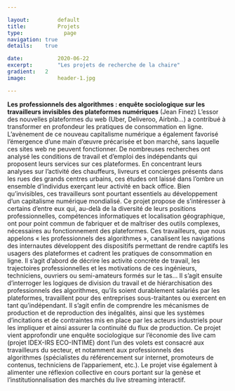 ```yaml
---

layout:			default
title:  		Projets
type:			  page
navigation: true
details:    true

date:   		2020-06-22
excerpt: 		"Les projets de recherche de la chaire"
gradient: 	2
image: 			header-1.jpg

---
```


**Les professionnels des algorithmes : enquête sociologique sur les travailleurs invisibles des plateformes numériques**
(Jean Finez)
L’essor des nouvelles plateformes du web (Uber, Deliveroo, Airbnb…) a contribué à transformer en profondeur les pratiques de consommation en ligne. L’avènement de ce nouveau capitalisme numérique a également favorisé l’émergence d’une main d’œuvre précarisée et bon marché, sans laquelle ces sites web ne peuvent fonctionner. De nombreuses recherches ont analysé les conditions de travail et d’emploi des indépendants qui proposent leurs services sur ces plateformes. En concentrant leurs analyses sur l’activité des chauffeurs, livreurs et concierges présents dans les rues des grands centres urbains, ces études ont laissé dans l’ombre un ensemble d’individus exerçant leur activité en back office. Bien qu’invisibles, ces travailleurs sont pourtant essentiels au développement d’un capitalisme numérique mondialisé. Ce projet propose de s’intéresser à certains d’entre eux qui, au-delà de la diversité de leurs positions professionnelles, compétences informatiques et localisation géographique, ont pour point commun de fabriquer et de maîtriser des outils complexes, nécessaires au fonctionnement des plateformes. Ces travailleurs, que nous appelons « les professionnels des algorithmes », canalisent les navigations des internautes développent des dispositifs permettant de rendre captifs les usagers des plateformes et cadrent les pratiques de consommation en ligne. Il s’agit d’abord de décrire les activité concrète de travail, les trajectoires professionnelles et les motivations de ces ingénieurs, techniciens, ouvriers ou semi-amateurs formés sur le tas… Il s’agit ensuite d’interroger les logiques de division du travail et de hiérarchisation des professionnels des algorithmes, qu’ils soient durablement salariés par les plateformes, travaillent pour des entreprises sous-traitantes ou exercent en tant qu’indépendant. Il s’agit enfin de comprendre les mécanismes de production et de reproduction des inégalités, ainsi que les systèmes d’incitations et de contraintes mis en place par les acteurs industriels pour les impliquer et ainsi assurer la continuité du flux de production. Ce projet vient approfondir une enquête sociologique sur l’économie des live cam (projet IDEX-IRS ECO-INTIME) dont l’un des volets est consacré aux travailleurs du secteur, et notamment aux professionnels des algorithmes (spécialistes du référencement sur internet, promoteurs de contenus, techniciens de l’appariement, etc.). Le projet vise également à alimenter une réflexion collective en cours portant sur la genèse et l’institutionnalisation des marchés du live streaming interactif.
